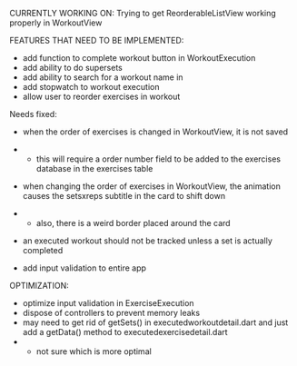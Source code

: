 CURRENTLY WORKING ON:
    Trying to get ReorderableListView working properly in WorkoutView



FEATURES THAT NEED TO BE IMPLEMENTED:
- add function to complete workout button in WorkoutExecution
- add ability to do supersets
- add ability to search for a workout name in 
- add stopwatch to workout execution
- allow user to reorder exercises in workout




Needs fixed:
- when the order of exercises is changed in WorkoutView, it is not saved
- - this will require a order number field to be added to the exercises database in the exercises table

- when changing the order of exercises in WorkoutView, the animation causes the setsxreps subtitle in the card to shift down
- - also, there is a weird border placed around the card

- an executed workout should not be tracked unless a set is actually completed

- add input validation to entire app



OPTIMIZATION:
- optimize input validation in ExerciseExecution
- dispose of controllers to prevent memory leaks
- may need to get rid of getSets() in executedworkoutdetail.dart and just add a getData() method to executedexercisedetail.dart
- - not sure which is more optimal

